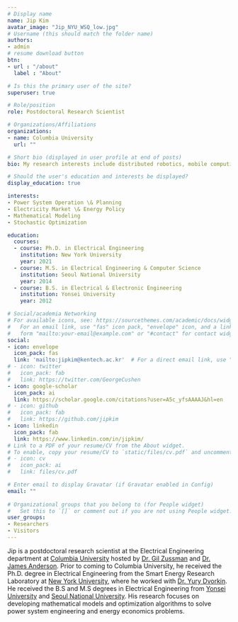 ```yaml
---
# Display name
name: Jip Kim
avatar_image: "Jip_NYU_WSQ_low.jpg"
# Username (this should match the folder name)
authors:
- admin
# resume download button
btn:
- url : "/about"
  label : "About"

# Is this the primary user of the site?
superuser: true

# Role/position
role: Postdoctoral Research Scientist

# Organizations/Affiliations
organizations:
- name: Columbia University
  url: ""

# Short bio (displayed in user profile at end of posts)
bio: My research interests include distributed robotics, mobile computing and programmable matter.

# Should the user's education and interests be displayed?
display_education: true

interests:
- Power System Operation \& Planning
- Electricity Market \& Energy Policy
- Mathematical Modeling
- Stochastic Optimization

education:
  courses:
  - course: Ph.D. in Electrical Engineering
    institution: New York University
    year: 2021
  - course: M.S. in Electrical Engineering & Computer Science
    institution: Seoul National University
    year: 2014
  - course: B.S. in Electrical & Electronic Engineering
    institution: Yonsei University
    year: 2012

# Social/academia Networking
# For available icons, see: https://sourcethemes.com/academic/docs/widgets/#icons
#   For an email link, use "fas" icon pack, "envelope" icon, and a link in the
#   form "mailto:your-email@example.com" or "#contact" for contact widget.
social:
- icon: envelope
  icon_pack: fas
  link: 'mailto:jipkim@kentech.ac.kr'  # For a direct email link, use "mailto:test@example.org".
# - icon: twitter
#   icon_pack: fab
#   link: https://twitter.com/GeorgeCushen
- icon: google-scholar
  icon_pack: ai
  link: https://scholar.google.com/citations?user=A5c_yfsAAAAJ&hl=en
# - icon: github
#   icon_pack: fab
#   link: https://github.com/jipkim
- icon: linkedin
  icon_pack: fab
  link: https://www.linkedin.com/in/jipkim/
# Link to a PDF of your resume/CV from the About widget.
# To enable, copy your resume/CV to `static/files/cv.pdf` and uncomment the lines below.  
# - icon: cv
#   icon_pack: ai
#   link: files/cv.pdf

# Enter email to display Gravatar (if Gravatar enabled in Config)
email: ""
  
# Organizational groups that you belong to (for People widget)
#   Set this to `[]` or comment out if you are not using People widget.  
user_groups:
- Researchers
- Visitors
---
```


Jip is a postdoctoral research scientist at the Electrical Engineering department at <a href="https://columbia.edu/">Columbia University</a> hosted by <a href="https://www.ee.columbia.edu/gil-zussman">Dr. Gil Zussman</a> and <a href="https://www.ee.columbia.edu/content/james-anderson">Dr. James Anderson</a>. Prior to coming to Columbia University, he received the Ph.D. degree in Electrical Engineering from the Smart Energy Research Laboratory at <a href="https://nyu.edu/">New York University</a>, where he worked with <a href="https://engineering.nyu.edu/faculty/uzi-yury-dvorkin">Dr. Yury Dvorkin</a>. He received the B.S and M.S degrees in Electrical Engineering from <a href="https://www.yonsei.ac.kr/en_sc">Yonsei University</a> and <a href="https://en.snu.ac.kr/">Seoul National University</a>. His research focuses on developing mathematical models and optimization algorithms to solve power system engineering and energy economics problems.

<!-- ![reviews](../../img/certifacates.jpg) -->

<!-- It is a long established fact that a reader will be distracted by the readable content of a page when looking at its layout. The point of using Lorem Ipsum. The point of using Lorem Ipsum. distracted by the readable content of a page. -->
